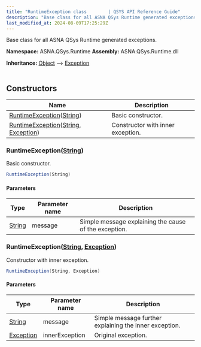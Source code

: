 ```yaml
---
title: "RuntimeException class        | QSYS API Reference Guide"
description: "Base class for all ASNA QSys Runtime generated exceptions. "
last_modified_at: 2024-08-09T17:25:29Z
---
```


Base class for all ASNA QSys Runtime generated exceptions.

**Namespace:** ASNA.QSys.Runtime
**Assembly:** ASNA.QSys.Runtime.dll

**Inheritance:** [Object](https://docs.microsoft.com/en-us/dotnet/api/system.object) --> [Exception](https://docs.microsoft.com/en-us/dotnet/api/system.exception)
<br>
<br>

## Constructors

| Name | Description |
| --- | --- |
| [RuntimeException](#runtimeexceptionstring)([String](https://docs.microsoft.com/en-us/dotnet/api/system.string)) | Basic constructor.
| [RuntimeException](#runtimeexceptionstring-exception)([String](https://docs.microsoft.com/en-us/dotnet/api/system.string), [Exception](https://docs.microsoft.com/en-us/dotnet/api/system.exception)) | Constructor with inner exception.

### RuntimeException([String](https://docs.microsoft.com/en-us/dotnet/api/system.string))

Basic constructor.

```cs
RuntimeException(String)
```

#### Parameters

| Type | Parameter name | Description
| --- | --- | ---
| [String](https://docs.microsoft.com/en-us/dotnet/api/system.string) | message | Simple message explaining the cause of the exception.

### RuntimeException([String](https://docs.microsoft.com/en-us/dotnet/api/system.string), [Exception](https://docs.microsoft.com/en-us/dotnet/api/system.exception))

Constructor with inner exception.

```cs
RuntimeException(String, Exception)
```

#### Parameters

| Type | Parameter name | Description
| --- | --- | ---
| [String](https://docs.microsoft.com/en-us/dotnet/api/system.string) | message | Simple message further explaining the inner exception.
| [Exception](https://docs.microsoft.com/en-us/dotnet/api/system.exception) | innerException | Original exception.
